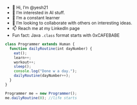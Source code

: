 - 👋 Hi, I’m @yesh21
- 👀 I’m interested in AI stuff.
- 🌱 I’m a constant learner
- 💞️ I’m looking to collaborate with others on interesting ideas. 
- 📫 Reach me at my LinkedIn page
- Fun fact: Java ```.class``` format starts with 0xCAFEBABE

```JavaScript
class Programmer extends Human {
  function dailyRoutine(int dayNumber) {
    eat();
    learn++;
    workout++;
    sleep();
    console.log("Done w a day.");
    dailyRoutine(dayNumber++);
  }
}

Programmer me = new Programmer();
me.dailyRoutine(0); //life starts
```


<!---
yesh21/yesh21 is a ✨ special ✨ repository because its `README.md` (this file) appears on your GitHub profile.
You can click the Preview link to take a look at your changes.
--->
